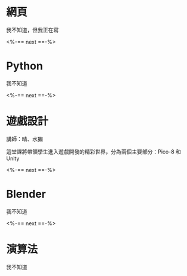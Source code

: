 # 網頁

我不知道，但我正在寫

<%-== next ==-%>

# Python

我不知道

<%-== next ==-%>

# 遊戲設計

講師：晴、水獺

這堂課將帶領學生進入遊戲開發的精彩世界，分為兩個主要部分：Pico-8 和 Unity

<%-== next ==-%>

# Blender

我不知道

<%-== next ==-%>

# 演算法

我不知道